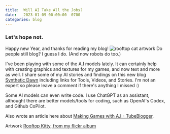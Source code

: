 ```yaml
---
title:  Will AI Take All the Jobs?
date:   2023-01-09 00:00:00 -0700
categories: blog 
---
```

### Let's hope not.
Happy new Year, and thanks for reading my blog!
![rooftop cat artwork](https://live.staticflickr.com/65535/52380387701_01b8cd1838_o.jpg)
Do people still blog? I guess I do. (And now robots do too.)

I've been playing with some of the A.I models lately. It can certainly help with creating graphics and textures for my games, and now text and more as well.
I share some of my AI stories and findings on this new blog [Synthetic Dawn](https://syntheticdawn.blogspot.com)
including links for Tools, Videos, and Stories.
I'm not an expert so please leave a comment if there's anything I missed :)

Some AI models can even write code. I use ChatGPT as an assistant, 
althought there are better models/tools for coding, such as OpenAI's Codex, and Github CoPilot. 

Also wrote an article here about [Making Games with A.I - TubeBlogger](https://tubeblogger.blogspot.com/2022/12/can-ai-make-video-games.html).

Artwork [Rooftop Kitty, from my flickr album](https://www.flickr.com/photos/62732518@N04/albums)
